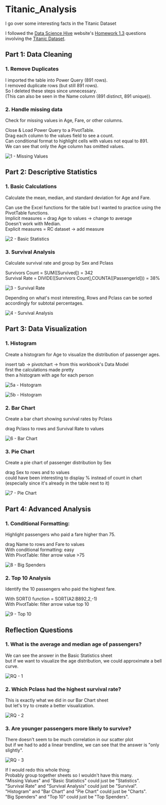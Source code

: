 # Titanic_Analysis
I go over some interesting facts in the Titanic Dataset

I followed the [Data Science Hive](https://www.datasciencehive.com/data-analyst-path) website's [Homework 1.3](https://docs.google.com/document/d/1HN-zwCLdtYvAd3qWYxuD9TOikR1M_IUOtvLZ2lzW5lU/edit?tab=t.0#heading=h.rsgtiadapi5j) questions involving the [Titanic Dataset](https://www.kaggle.com/datasets/yasserh/titanic-dataset).

## Part 1: Data Cleaning

### 1. Remove Duplicates
  I imported the table into Power Query (891 rows).<br/>
  I removed duplicate rows (but still 891 rows).<br/>
  So I deleted these steps since unnecessary.<br/>
  (This can also be seen in the Name column (891 distinct, 891 unique)).

 ### 2. Handle missing data
 Check for missing values in Age, Fare, or other columns.
 
 Close & Load Power Query to a PivotTable.<br/>
 Drag each column to the values field to see a count.<br/>
 Can conditional format to highlight cells with values not equal to 891.<br/>
 We can see that only the Age column has omitted values.

 ![1 - Missing Values](https://github.com/user-attachments/assets/ab81bb37-84e6-4405-b01e-da9c34f6e456)

 ## Part 2: Descriptive Statistics

### 1. Basic Calculations
Calculate the mean, median, and standard deviation for Age and Fare.

Can use the Excel functions for the table but I wanted to practice using the PivotTable functions.<br/>
Implicit measures = drag Age to values -> change to average<br/>
Doesn't work with Median.<br/>
Explicit measures = RC dataset -> add measure

![2 - Basic Statistics](https://github.com/user-attachments/assets/7178065a-e4b4-4864-b732-41efbcbb6deb)

### 3. Survival Analysis
Calculate survival rate and group by Sex and Pclass

Survivors Count = SUM([Survived]) = 342<br/>
Survival Rate = DIVIDE([Survivors Count],COUNTA([PassengerId])) = 38%

![3 - Survival Rate](https://github.com/user-attachments/assets/e4812fa7-c7e4-42ba-a97b-406a08457ad5)

Depending on what's most interesting, Rows and Pclass can be sorted accordingly for subtotal percentages.

![4 - Survival Analysis](https://github.com/user-attachments/assets/e80a7b9d-e06f-4363-9412-c5c9b0f1a158)

## Part 3: Data Visualization

### 1. Histogram
Create a histogram for Age to visualize the distribution of passenger ages.

insert tab -> pivotchart -> from this workbook's Data Model<br/>
first the calculations made pretty<br/>
then a histogram with age for each person

![5a - Histogram](https://github.com/user-attachments/assets/65594386-8d86-4946-b76c-26a2f523d8cf)

![5b - Histogram](https://github.com/user-attachments/assets/5b0ddbba-a08f-4e0a-a90a-56b6d4e59c80)

### 2. Bar Chart
Create a bar chart showing survival rates by Pclass

drag Pclass to rows and Survival Rate to values

![6 - Bar Chart](https://github.com/user-attachments/assets/5727ef1c-9b90-4758-a9a5-492df90e6561)

### 3. Pie Chart
Create a pie chart of passenger distribution by Sex

drag Sex to rows and to values<br/>
could have been interesting to display % instead of count in chart (especially since it's already in the table next to it)

![7 - Pie Chart](https://github.com/user-attachments/assets/2b71eaa9-c852-4295-85b1-4413a630db41)

## Part 4: Advanced Analysis

### 1. Conditional Formatting:
Highlight passengers who paid a fare higher than 75.

drag Name to rows and Fare to values<br/>
With conditional formatting: easy<br/>
With PivotTable: filter arrow value >75

![8 - Big Spenders](https://github.com/user-attachments/assets/1f730471-4603-4b67-ae7a-34ee51d69ba5)

### 2. Top 10 Analysis
Identify the 10 passengers who paid the highest fare.

With SORT() function = SORT(A2:B892,2,-1)<br/>
With PivotTable: filter arrow value top 10

![9 - Top 10](https://github.com/user-attachments/assets/e8fb61fb-bddb-4c48-ad45-0efc5c094ee7)

## Reflection Questions

### 1. What is the average and median age of passengers?
We can see the answer in the Basic Statistics sheet<br/>
but if we want to visualize the age distribution, we could approximate a bell curve.

![RQ - 1](https://github.com/user-attachments/assets/7f657c99-55c4-4800-9dfa-1ecb791d6c51)

### 2. Which Pclass had the highest survival rate?
This is exactly what we did in our Bar Chart sheet<br/>
but let's try to create a better visualization.

![RQ - 2](https://github.com/user-attachments/assets/b31d38a2-c20b-48de-a20f-5fb382060879)

### 3. Are younger passengers more likely to survive?
There doesn't seem to be much correlation in our scatter plot<br/>
but if we had to add a linear trendline, we can see that the answer is "only slightly".

![RQ - 3](https://github.com/user-attachments/assets/4ef18473-012c-4910-a1c0-0a5e2cbd8800)



If I would redo this whole thing:<br/>
Probably group together sheets so I wouldn't have this many.<br/>
"Missing Values" and "Basic Statistics" could just be "Statistics".<br/>
"Survival Rate" and "Survival Analysis" could just be "Survival".<br/>
"Histogram" and "Bar Chart" and "Pie Chart" could just be "Charts".<br/>
"Big Spenders" and "Top 10" could just be "Top Spenders".


